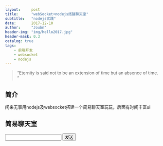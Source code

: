 ```yaml
---
layout:     post
title:      "webSocket+nodejs搭建聊天室"
subtitle:   "nodejs实践"
date:       2017-12-10
author:     "Joubn"
header-img: "img/hello2017.jpg"
header-mask: 0.3
catalog: true
tags:
    - 前端开发
    - websocket
    - nodejs
---
```


> “Eternity is said not to be an extension of time but an absence of time. ”

## 简介

闲来无事用nodejs及websocket搭建一个简易聊天室玩玩，后面有时间丰富ui

##  简易聊天室


<form action="javascript:return false">
    <input id="sendtxt" type="text"/>
    <button type="submit" id="send">发送</button>
</form>

<div id="info"></div>
<div id="app">
</div>
<script>
    var app = new Vue({
      el: '#app',
      render (h) {
        return h('div', this.message)
      },
      data: {
        message: 'Hello Vue!'
      }
    })
    var websocket = new WebSocket('ws://api.joubn.com/')
    //var websocket = new WebSocket('ws://localhost:8010/')
    function showMessage(str,type){
        var div = document.createElement('div');
        div.innerHTML = str;
        if(type == 'enter'){
            div.style.color ='blue'
        }else if(type== 'leave'){
            div.style.color = 'red'
        }

        document.getElementById('info').appendChild(div);
    }
    websocket.onopen = function(){
        document.getElementById('send').onclick = function () {
            var txt = document.getElementById('sendtxt').value
            if(txt){
                websocket.send(txt)
            }
        }
        document.getElementById('info').innerHTML =  "connected"
    }
    websocket.onclose = function(){
        console.log('socket close')
    }
    websocket.onmessage = function(e){
        console.log(e.data)
        var mes = JSON.parse(e.data)
        showMessage(mes.data,mes.type)
    }

</script>






